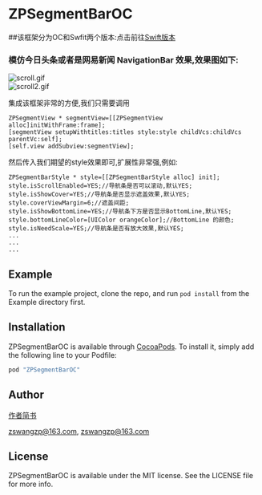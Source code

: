 # ZPSegmentBarOC

##该框架分为OC和Swfit两个版本:点击前往[Swift版本](https://github.com/Guanzhangpeng/ZPSegmentBar)

### 模仿今日头条或者是网易新闻 NavigationBar 效果,效果图如下:
 
![scroll.gif](http://upload-images.jianshu.io/upload_images/1154433-56621400635e2bf0.gif?imageMogr2/auto-orient/strip)                           
![scroll2.gif](http://upload-images.jianshu.io/upload_images/1154433-5e2d81b327126e04.gif?imageMogr2/auto-orient/strip)


 集成该框架非常的方便,我们只需要调用 
 
 ```
ZPSegmentView * segmentView=[[ZPSegmentView alloc]initWithFrame:frame];
[segmentView setupWithtitles:titles style:style childVcs:childVcs parentVc:self];
[self.view addSubview:segmentView];
 ``` 
 然后传入我们期望的style效果即可,扩展性非常强,例如:
 
```
ZPSegmentBarStyle * style=[[ZPSegmentBarStyle alloc] init];
style.isScrollEnabled=YES;//导航条是否可以滚动,默认YES;
style.isShowCover=YES;//导航条是否显示遮盖效果,默认YES;
style.coverViewMargin=6;//遮盖间距;
style.isShowBottomLine=YES;//导航条下方是否显示BottomLine,默认YES;
style.bottomLineColor=[UIColor orangeColor];//BottomLine 的颜色;
style.isNeedScale=YES;//导航条是否有放大效果,默认YES;
...
...
...
```


## Example

To run the example project, clone the repo, and run `pod install` from the Example directory first.

## Installation

ZPSegmentBarOC is available through [CocoaPods](http://cocoapods.org). To install
it, simply add the following line to your Podfile:

```ruby
pod "ZPSegmentBarOC"
```

## Author

[作者简书](http://www.jianshu.com/u/68bedf0c5c86)

zswangzp@163.com, zswangzp@163.com

## License

ZPSegmentBarOC is available under the MIT license. See the LICENSE file for more info.


